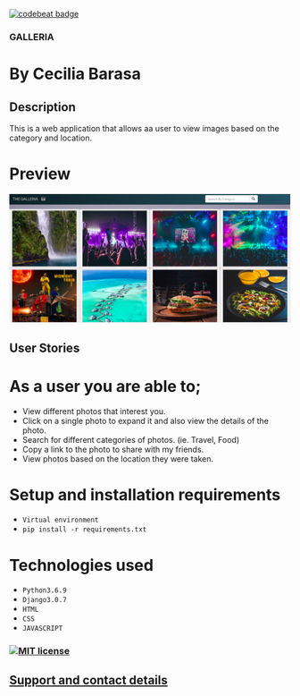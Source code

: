 [![codebeat badge](https://codebeat.co/badges/c113093c-668e-419a-bf8c-bd8185c3ead5)](https://codebeat.co/projects/github-com-cecibarasa-galleria-master)
### GALLERIA

#  By Cecilia Barasa

## Description
This is a web application that allows aa user to view images based on the category and location.

# Preview
![](shotss.png)

## User Stories
# As a user you are able to;
* View different photos that interest you.
* Click on a single photo to expand it and also view the details of the photo.
* Search for different categories of photos. (ie. Travel, Food)
* Copy a link to the photo to share with my friends.
* View photos based on the location they were taken.

# Setup and installation requirements
* `Virtual environment`
* `pip install -r requirements.txt`

# Technologies used
* `Python3.6.9`
* `Django3.0.7`
* `HTML`
* `CSS`
* `JAVASCRIPT`

### [![MIT license](https://img.shields.io/badge/License-MIT-blue.svg)](https://github.com/cecibarasa/Galleria/blob/master/LICENSE.md)

## [Support and contact details](https://www.linkedin.com/in/cecilia-barasa-4a8311195/)